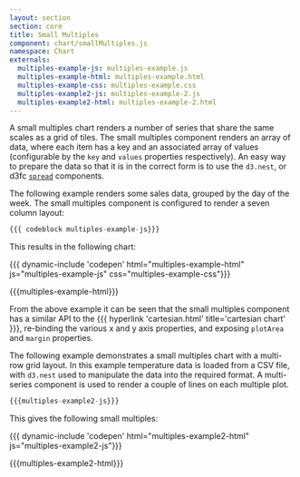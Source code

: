 ```yaml
---
layout: section
section: core
title: Small Multiples
component: chart/smallMultiples.js
namespace: Chart
externals:
  multiples-example-js: multiples-example.js
  multiples-example-html: multiples-example.html
  multiples-example-css: multiples-example.css
  multiples-example2-js: multiples-example-2.js
  multiples-example2-html: multiples-example-2.html
---
```


A small multiples chart renders a number of series that share the same scales as a grid of tiles. The small multiples component renders an array of data, where each item has a key and an associated array of values (configurable by the `key` and `values` properties respectively). An easy way to prepare the data so that it is in the correct form is to use the `d3.nest`, or d3fc [`spread`](/components/data/spread.html) components.

The following example renders some sales data, grouped by the day of the week. The small multiples component is configured to render a seven column layout:

```js
{{{ codeblock multiples-example-js}}}
```

This results in the following chart:

{{{ dynamic-include 'codepen' html="multiples-example-html" js="multiples-example-js" css="multiples-example-css"}}}

{{{multiples-example-html}}}
<script type="text/javascript">
{{{multiples-example-js}}}
</script>

From the above example it can be seen that the small multiples component has a similar API to the {{{ hyperlink 'cartesian.html' title='cartesian chart' }}}, re-binding the various x and y axis properties, and exposing `plotArea` and `margin` properties.

The following example demonstrates a small multiples chart with a multi-row grid layout. In this example temperature data is loaded from a CSV file, with `d3.nest` used to manipulate the data into the required format. A multi-series component is used to render a couple of lines on each multiple plot.

```js
{{{multiples-example2-js}}}
```

This gives the following small multiples:

{{{ dynamic-include 'codepen' html="multiples-example2-html" js="multiples-example2-js"}}}

{{{multiples-example2-html}}}
<script type="text/javascript">
{{{multiples-example2-js}}}
</script>

